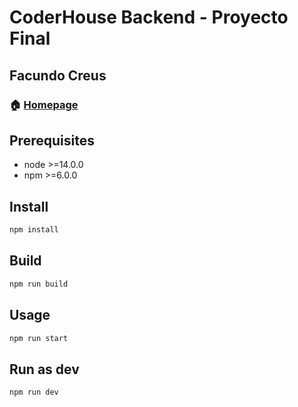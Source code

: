 # CoderHouse Backend - Proyecto Final

## Facundo Creus

### 🏠 [Homepage](https://github.com/fakush/CoderHouse-Backend-EntregaFinal)

## Prerequisites

- node >=14.0.0
- npm >=6.0.0

## Install

```sh
npm install
```

## Build

```sh
npm run build
```

## Usage

```sh
npm run start
```

## Run as dev

```sh
npm run dev
```
